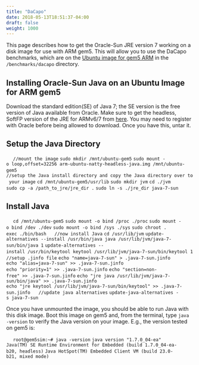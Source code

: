 ```yaml
---
title: "DaCapo"
date: 2018-05-13T18:51:37-04:00
draft: false
weight: 1000
---
```


This page describes how to get the Oracle-Sun JRE version 7 working on a
disk image for use with ARM gem5. This will allow you to use the DaCapo
benchmarks, which are on the [Ubuntu image for gem5
ARM](http://www.gem5.org/dist/current/arm/arm-system-dacapo-2011-08.tgz)
in the `/benchmarks/dacapo` directory.

## Installing Oracle-Sun Java on an Ubuntu Image for ARM gem5

Download the standard edition(SE) of Java 7; the SE version is the free
version of Java available from Oracle. Make sure to get the headless,
SoftFP version of the JRE for ARMv6/7 from
[here](http://www.oracle.com/technetwork/java/embedded/embedded-se/downloads/index.html).
You may need to register with Oracle before being allowed to download.
Once you have this, untar
it.

## Setup the Java Directory

`  `
`//mount the image`
`sudo mkdir /mnt/ubuntu-gem5`
`sudo mount -o loop,offset=32256 arm-ubuntu-natty-headless-java.img /mnt/ubuntu-gem5`
`  `
`//setup the Java install directory and copy the Java directory over to your image`
`cd /mnt/ubuntu-gem5/usr/lib`
`sudo mkdir jvm`
`cd ./jvm`
`sudo cp -a /path_to_jre/jre_dir .`
`sudo ln -s ./jre_dir java-7-sun`

## Install Java

`  `
`cd /mnt/ubuntu-gem5`
`sudo mount -o bind /proc ./proc`
`sudo mount -o bind /dev ./dev`
`sudo mount -o bind /sys ./sys`
`sudo chroot .`
`exec ./bin/bash`
`  `
`//now install Java`
`cd /usr/lib/jvm`
`update-alternatives --install /usr/bin/java java /usr/lib/jvm/java-7-sun/bin/java 1`
`update-alternatives --install /usr/bin/keytool keytool /usr/lib/jvm/java-7-sun/bin/keytool 1`
`  `
`//setup .jinfo file`
`echo "name=java-7-sun" > .java-7-sun.jinfo`
`echo "alias=java-7-sun" >> .java-7-sun.jinfo`
`echo "priority=1" >> .java-7-sun.jinfo`
`echo "section=non-free" >> .java-7-sun.jinfo`
`echo "jre java /usr/lib/jvm/java-7-sun/bin/java" >> .java-7-sun.jinfo`
`echo "jre keytool /usr/lib/jvm/java-7-sun/bin/keytool" >> .java-7-sun.jinfo`
`  `
`//update java alternatives`
`update-java-alternatives -s java-7-sun`

Once you have unmounted the image, you should be able to run Java with
this disk image. Boot this image on gem5 and, from the terminal, type
`java -version` to verify the Java version on your image. E.g., the
version tested on gem5
is:

`  `
`root@gem5sim:~# java -version`
`java version "1.7.0_04-ea"`
`Java(TM) SE Runtime Environment for Embedded (build 1.7.0_04-ea-b20, headless)`
`Java HotSpot(TM) Embedded Client VM (build 23.0-b21, mixed mode)`
